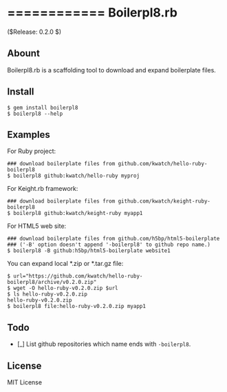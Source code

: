 ============
Boilerpl8.rb
============

($Release: 0.2.0 $)


Abount
------

Boilerpl8.rb is a scaffolding tool to download and expand boilerplate files.


Install
-------

```console
$ gem install boilerpl8
$ boilerpl8 --help
```


Examples
--------

For Ruby project:

```console
### download boilerplate files from github.com/kwatch/hello-ruby-boilerpl8
$ boilerpl8 github:kwatch/hello-ruby myproj
```

For Keight.rb framework:

```console
### download boilerplate files from github.com/kwatch/keight-ruby-boilerpl8
$ boilerpl8 github:kwatch/keight-ruby myapp1
```

For HTML5 web site:

```console
### download boilerplate files from github.com/h5bp/html5-boilerplate
### ('-B' option doesn't append '-boilerpl8' to github repo name.)
$ boilerpl8 -B github:h5bp/html5-boilerplate website1
```

You can expand local *.zip or *.tar.gz file:

```console
$ url="https://github.com/kwatch/hello-ruby-boilerpl8/archive/v0.2.0.zip"
$ wget -O hello-ruby-v0.2.0.zip $url
$ ls hello-ruby-v0.2.0.zip
hello-ruby-v0.2.0.zip
$ boilerpl8 file:hello-ruby-v0.2.0.zip myapp1
```


Todo
----

* [_] List github repositories which name ends with `-boilerpl8`.


License
-------

MIT License
